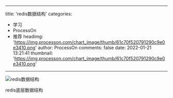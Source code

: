 
---
title: 'redis数据结构'
categories: 
 - 学习
 - ProcessOn
 - 推荐
headimg: 'https://img.processon.com/chart_image/thumb/61c70f520791290c9e0e3410.png'
author: ProcessOn
comments: false
date: 2022-01-21 13:21:41
thumbnail: 'https://img.processon.com/chart_image/thumb/61c70f520791290c9e0e3410.png'
---

<div>   
<img class="thumb" alt="redis数据结构" src="https://img.processon.com/chart_image/thumb/61c70f520791290c9e0e3410.png" referrerpolicy="no-referrer">
<p>redis底层数据结构</p>  
</div>
            